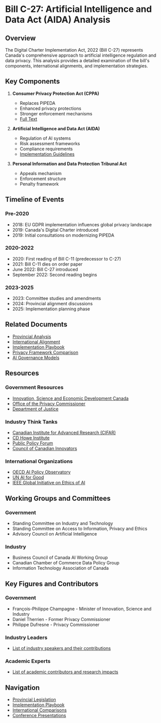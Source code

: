 # Bill C-27: Artificial Intelligence and Data Act (AIDA) Analysis

## Overview

The Digital Charter Implementation Act, 2022 (Bill C-27) represents Canada's comprehensive approach to artificial intelligence regulation and data privacy. This analysis provides a detailed examination of the bill's components, international alignments, and implementation strategies.

## Key Components

1. **Consumer Privacy Protection Act (CPPA)**
   - Replaces PIPEDA
   - Enhanced privacy protections
   - Stronger enforcement mechanisms
   - [Full Text](https://www.parl.ca/DocumentViewer/en/44-1/bill/C-27/first-reading)

2. **Artificial Intelligence and Data Act (AIDA)**
   - Regulation of AI systems
   - Risk assessment frameworks
   - Compliance requirements
   - [Implementation Guidelines](https://ised-isde.canada.ca/site/innovation-better-canada/en/artificial-intelligence-and-data-act)

3. **Personal Information and Data Protection Tribunal Act**
   - Appeals mechanism
   - Enforcement structure
   - Penalty framework

## Timeline of Events

### Pre-2020
- 2018: EU GDPR implementation influences global privacy landscape
- 2019: Canada's Digital Charter introduced
- 2019: Initial consultations on modernizing PIPEDA

### 2020-2022
- 2020: First reading of Bill C-11 (predecessor to C-27)
- 2021: Bill C-11 dies on order paper
- June 2022: Bill C-27 introduced
- September 2022: Second reading begins

### 2023-2025
- 2023: Committee studies and amendments
- 2024: Provincial alignment discussions
- 2025: Implementation planning phase

## Related Documents
- [Provincial Analysis](provinces/README.md)
- [International Alignment](international_alignment/README.md)
- [Implementation Playbook](playbook/README.md)
- [Privacy Framework Comparison](international_alignment/privacy_framework_comparison.md)
- [AI Governance Models](international_alignment/ai_governance_models.md)

## Resources

### Government Resources
- [Innovation, Science and Economic Development Canada](https://www.ic.gc.ca/)
- [Office of the Privacy Commissioner](https://www.priv.gc.ca/)
- [Department of Justice](https://www.justice.gc.ca/)

### Industry Think Tanks
- [Canadian Institute for Advanced Research (CIFAR)](https://cifar.ca/)
- [CD Howe Institute](https://www.cdhowe.org/)
- [Public Policy Forum](https://ppforum.ca/)
- [Council of Canadian Innovators](https://canadianinnovators.org/)

### International Organizations
- [OECD AI Policy Observatory](https://oecd.ai/)
- [UN AI for Good](https://aiforgood.itu.int/)
- [IEEE Global Initiative on Ethics of AI](https://ethics.ieee.org/)

## Working Groups and Committees

### Government
- Standing Committee on Industry and Technology
- Standing Committee on Access to Information, Privacy and Ethics
- Advisory Council on Artificial Intelligence

### Industry
- Business Council of Canada AI Working Group
- Canadian Chamber of Commerce Data Policy Group
- Information Technology Association of Canada

## Key Figures and Contributors

### Government
- François-Philippe Champagne - Minister of Innovation, Science and Industry
- Daniel Therrien - Former Privacy Commissioner
- Philippe Dufresne - Privacy Commissioner

### Industry Leaders
- [List of industry speakers and their contributions](speakers/industry_leaders.md)

### Academic Experts
- [List of academic contributors and research impacts](speakers/academic_experts.md)

## Navigation
- [Provincial Legislation](provinces/README.md)
- [Implementation Playbook](playbook/README.md)
- [International Comparisons](international_alignment/README.md)
- [Conference Presentations](presentations/README.md)
